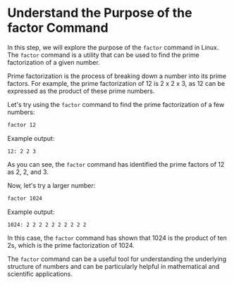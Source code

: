 # Understand the Purpose of the factor Command

In this step, we will explore the purpose of the `factor` command in Linux. The `factor` command is a utility that can be used to find the prime factorization of a given number.

Prime factorization is the process of breaking down a number into its prime factors. For example, the prime factorization of 12 is 2 x 2 x 3, as 12 can be expressed as the product of these prime numbers.

Let's try using the `factor` command to find the prime factorization of a few numbers:

```bash
factor 12
```

Example output:

```
12: 2 2 3
```

As you can see, the `factor` command has identified the prime factors of 12 as 2, 2, and 3.

Now, let's try a larger number:

```bash
factor 1024
```

Example output:

```
1024: 2 2 2 2 2 2 2 2 2 2
```

In this case, the `factor` command has shown that 1024 is the product of ten 2s, which is the prime factorization of 1024.

The `factor` command can be a useful tool for understanding the underlying structure of numbers and can be particularly helpful in mathematical and scientific applications.
